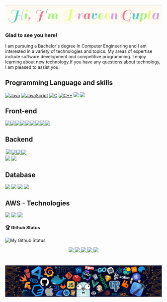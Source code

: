 <p align="center"><a href="https://praveengupta1.github.io">
    <img src="https://github.com/praveengupta1/praveengupta1/blob/main/images/name.jpg" />
  </a>

### Glad to see you here! &nbsp;

I am pursuing a Bachelor's degree in Computer Engineering and I am interested in a variety of technologies and topics. My areas of expertise include software development and competitive programming. I enjoy learning about new technology.If you have any questions about technology, I am pleased to assist you.



## Programming Language and skills

<!--Programming languages shilds-->

[![Java](https://img.shields.io/badge/Java-orange?style=flat&logo=java&logoColor=white&link=https://github.com/hritik5102)](https://github.com/praveengupta1)
[![JavaScript](https://img.shields.io/badge/-JavaScript-black?style=flat&logo=javascript&link=https://github.com/hritik5102)](https://github.com/praveengupta1)
[![C](https://img.shields.io/badge/-A8B9CC?style=flat&logo=c&logoColor=white&link=https://github.com/hritik5102)](https://github.com/praveengupta1)
[![C++](https://img.shields.io/badge/-C++-00599C?style=flat&logo=c++&link=https://github.com/hritik5102)](https://github.com/praveengupta1)
<img src="https://img.shields.io/badge/-Problem%20Solving-ffa804?style=flat">
<img src="https://img.shields.io/badge/-Database%20Management-4d008f?style=flat">

## Front-end

<img src="https://img.shields.io/badge/javascript%20-%23323330.svg?&style=for-the-badge&logo=javascript&logoColor=%23F7DF1E"/><img src="https://img.shields.io/badge/html5%20-%23E34F26.svg?&style=for-the-badge&logo=html5&logoColor=white"/><img src="https://img.shields.io/badge/css3%20-%231572B6.svg?&style=for-the-badge&logo=css3&logoColor=white"/><img src="https://img.shields.io/badge/react%20-%2320232a.svg?&style=for-the-badge&logo=react&logoColor=%2361DAFB"/><img src="https://img.shields.io/badge/bootstrap%20-%23563D7C.svg?&style=for-the-badge&logo=bootstrap&logoColor=white"/><img src="https://img.shields.io/badge/material%20ui%20-%230081CB.svg?&style=for-the-badge&logo=material-ui&logoColor=white"/><img src="https://img.shields.io/badge/redux%20-%23593d88.svg?&style=for-the-badge&logo=redux&logoColor=white"/><img src="https://img.shields.io/badge/jquery%20-%230769AD.svg?&style=for-the-badge&logo=jquery&logoColor=white"/><img src="https://img.shields.io/badge/NextJs%20-%238969AD.svg?&style=for-the-badge&logo=NextJs&logoColor=white"/>

## Backend

<img style="margin:2px;" src="https://img.shields.io/badge/node.js%20-%2343853D.svg?&style=for-the-badge&logo=node.js&logoColor=white"/><img src="https://img.shields.io/badge/java-%23ED8B00.svg?&style=for-the-badge&logo=java&logoColor=white"/><img src="https://img.shields.io/badge/express.js%20-%23404d59.svg?&style=for-the-badge"/><img src="https://img.shields.io/badge/webpack%20-%238DD6F9.svg?&style=for-the-badge&logo=webpack&logoColor=black"/> <br>
<img src="https://img.shields.io/badge/NextJs%20-%238969AD.svg?&style=for-the-badge&logo=NextJs&logoColor=white"/>
<img src="https://img.shields.io/badge/Socket_IO%20-%238009AD.svg?&style=for-the-badge&logo=NextJs&logoColor=white"/>

## Database

<img src="https://img.shields.io/badge/MySql-%23000000.svg?&style=flat&logo=mysql&logoColor=white"/>&nbsp;<img src="https://img.shields.io/badge/NoSql-%29900000.svg?&style=flat&logo=nosql&logoColor=white"/>&nbsp;<img src="https://img.shields.io/badge/MongoDB-%23009900.svg?&style=flat&logo=mongodb&logoColor=white"/>&nbsp;<img src="https://img.shields.io/badge/AWS_DynamoDB-%23789900.svg?&style=flat&logo=dynamodb&logoColor=white"/>&nbsp;

## AWS - Technologies

<img src="https://img.shields.io/badge/AWS-%23440000.svg?&style=flat&logo=aws&logoColor=white"/>&nbsp;<img src="https://img.shields.io/badge/AWS_S3-%29120000.svg?&style=flat&logo=s3&logoColor=white"/>&nbsp;<img src="https://img.shields.io/badge/AWS_Cognito-%23709900.svg?&style=flat&logo=cognito&logoColor=white"/>&nbsp;

#### 🏆 Github Status

![My Github Status](https://github-readme-stats.vercel.app/api?username=praveeng4star&show_icons=true&hide_border=true&count_private=true)

<p align="center">

  <a href="https://twitter.com/Praveen41400440">
    <img src="https://img.shields.io/badge/-Twitter-blue?style=flat-square&logo=twitter&logoColor=white" />
  </a>
   <a href="https://www.linkedin.com/in/praveen-gupta-18a385170/">
    <img src="https://img.shields.io/badge/-LinkedIn-0e76a8?style=flat-square&logo=Linkedin&logoColor=white" />
  </a>
  <a href="https://www.codechef.com/users/praveen_86">
    <img src="https://img.shields.io/badge/-CodeChef-yellow?style=flat-square&logo=Leetcode&logoColor=white"/>
  </a>
    <a href="https://www.hackerrank.com/praveengupta8601">
    <img src="https://img.shields.io/badge/-HackerRank-green?style=flat-square&logo=Hackerrank&logoColor=white"/>
  </a>
  
  <a href="https://www.hackerearth.com/@praveen2423">
    <img src="https://img.shields.io/badge/-Hackerearth-purple?style=flat-square&logo=Hackerearth&logoColor=white"/>
  </a>
</p>

<div align="center">

#

![](https://github.com/praveengupta1/praveengupta1/blob/main/images/footer.png)
